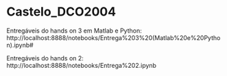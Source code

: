 # Castelo_DCO2004

Entregáveis do hands on 3 em Matlab e Python: http://localhost:8888/notebooks/Entrega%203%20(Matlab%20e%20Python).ipynb#

Entregáveis do hands on 2: http://localhost:8888/notebooks/Entrega%202.ipynb
